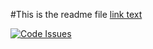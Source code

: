 #This is the readme file
[link text](https://github.com/wri/gfw-analysis/wiki)

[![Code Issues](https://www.quantifiedcode.com/api/v1/project/74f58687e32b451bbdaa97186dd11f4a/badge.svg)](https://www.quantifiedcode.com/app/project/74f58687e32b451bbdaa97186dd11f4a)
